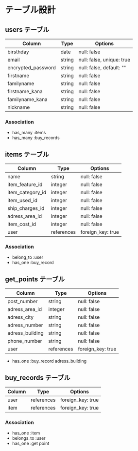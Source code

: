 # テーブル設計

## users テーブル

| Column                | Type   | Options                   |
| -----------------     | ------ | -----------------------   |
| birsthday             | date   | null: false               |
| email                 | string | null: false, unique: true |
| encrypted_password    | string | null: false, default: ""  |  
| firstname             | string | null: false               |
| familyname            | string | null: false               |
| firstname_kana        | string | null: false               |
| familyname_kana       | string | null: false               |
| nickname              | string | null: false               | 

### Association

- has_many :items
- has_many :buy_records


## items テーブル

| Column               | Type         | Options            |
| -------------------- | -----------  | -------------------|
| name                 | string       | null: false        |
| item_feature_id      | integer      | null: false        |
| item_category_id     | integer      | null: false        |
| item_used_id         | integer      | null: false        |
| ship_charges_id      | integer      | null: false        |
| adress_area_id       | integer      | null: false        |
| item_cost_id         | integer      | null: false        |
| user                 | references   | foreign_key: true  |

### Association

- belong_to :user
- has_one :buy_record



## get_points テーブル

| Column             | Type       | Options            |
| -----------------  | ---------- | -------------------|
| post_number        | string     | null: false        |
| adress_area_id     | integer    | null: false        |
| adress_city        | string     | null: false        |
| adress_number      | string     | null: false        |
| adress_building    | string     | null: false        |
| phone_number       | string     | null: false        |
| user               | references | foreign_key: true  |

- has_one :buy_record
adress_building


## buy_records テーブル

| Column      | Type       | Options              |
| ----------- | ---------- | ---------------------|
| user        | references | foreign_key: true    |
| item        | references | foreign_key: true    |

### Association

- has_one :item
- belongs_to :user
- has_one :get point